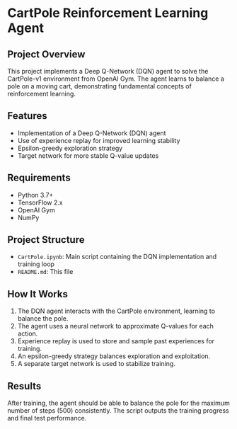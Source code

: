 # CartPole Reinforcement Learning Agent

## Project Overview
This project implements a Deep Q-Network (DQN) agent to solve the CartPole-v1 environment from OpenAI Gym. The agent learns to balance a pole on a moving cart, demonstrating fundamental concepts of reinforcement learning.

## Features
- Implementation of a Deep Q-Network (DQN) agent
- Use of experience replay for improved learning stability
- Epsilon-greedy exploration strategy
- Target network for more stable Q-value updates

## Requirements
- Python 3.7+
- TensorFlow 2.x
- OpenAI Gym
- NumPy

## Project Structure
- `CartPole.ipynb`: Main script containing the DQN implementation and training loop
- `README.md`: This file

## How It Works
1. The DQN agent interacts with the CartPole environment, learning to balance the pole.
2. The agent uses a neural network to approximate Q-values for each action.
3. Experience replay is used to store and sample past experiences for training.
4. An epsilon-greedy strategy balances exploration and exploitation.
5. A separate target network is used to stabilize training.

## Results
After training, the agent should be able to balance the pole for the maximum number of steps (500) consistently. The script outputs the training progress and final test performance.
